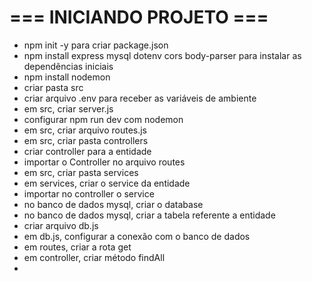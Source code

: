 # === INICIANDO PROJETO ===
- npm init -y para criar package.json
- npm install express mysql dotenv cors body-parser para instalar as dependẽncias iniciais
- npm install nodemon
- criar pasta src
- criar arquivo .env para receber as variáveis de ambiente
- em src, criar server.js
- configurar npm run dev com nodemon
- em src, criar arquivo routes.js
- em src, criar pasta controllers
- criar controller para a entidade
- importar o Controller no arquivo routes
- em src, criar pasta services
- em services, criar o service da entidade
- importar no controller o service
- no banco de dados mysql, criar o database
- no banco de dados mysql, criar a tabela referente a entidade
- criar arquivo db.js
- em db.js, configurar a conexão com o banco de dados
- em routes, criar a rota get 
- em controller, criar método findAll
- 